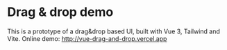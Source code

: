 # Drag & drop demo
This is a prototype of a drag&drop based UI, built with Vue 3, Tailwind and Vite.
Online demo: http://vue-drag-and-drop.vercel.app
